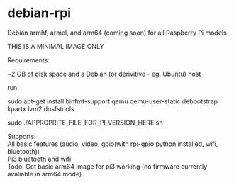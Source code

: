 # debian-rpi
Debian armhf, armel, and arm64 (coming soon) for all Raspberry Pi models

THIS IS A MINIMAL IMAGE ONLY

Requirements:

~2 GB of disk space and a Debian (or derivitive - eg. Ubuntu) host

run:

sudo apt-get install binfmt-support qemu qemu-user-static debootstrap kpartx lvm2 dosfstools

sudo ./APPROPRITE_FILE_FOR_PI_VERSION_HERE.sh

Supports:<br>
All basic features (audio, video, gpio(with rpi-gpio python installed, wifi, bluetooth))<br>
Pi3 bluetooth and wifi
<br>
Todo:
Get basic arm64 image for pi3 working (no firmware currently avaliable in arm64 mode)
